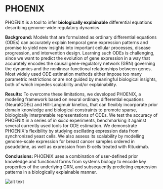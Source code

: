 # PHOENIX
PHOENIX is a tool to infer **biologically explainable** differential equations describing genome-wide regulatory dynamics

**Background:**  Models that are formulated as ordinary differential equations (ODEs) can accurately explain temporal gene expression patterns and promise to yield new insights into important cellular processes, disease progression, and intervention design. Learning such ODEs is challenging, since we want to predict the evolution of gene expression in a way that accurately encodes the causal gene-regulatory network (GRN) governing the dynamics and the nonlinear functional relationships between genes. Most widely used ODE estimation methods either impose too many parametric restrictions or are not guided by meaningful biological insights, both of which impedes scalability and/or explainability.

**Results:**  To overcome these limitations, we developed PHOENIX, a modeling framework based on neural ordinary differential equations (NeuralODEs) and Hill-Langmuir kinetics, that can flexibly incorporate prior domain knowledge and biological constraints to promote sparse, biologically interpretable representations of ODEs. We test the accuracy of PHOENIX in a series of *in silico* experiments, benchmarking it against several currently used tools for ODE estimation. We demonstrate PHOENIX's flexibility by studying oscillating expression data from synchronized yeast cells. We also assess its scalability by modelling genome-scale expression for breast cancer samples ordered in pseudotime, as well as expression from B-cells treated with Rituximab.

**Conclusions:** PHOENIX uses a combination of user-defined prior knowledge and functional forms from systems biology to encode key properties of the underlying GRN, and subsequently predicting expression patterns in a biologically explainable manner.

![alt text](https://github.com/QuackenbushLab/phoenix/blob/main/concept.PNG)


